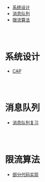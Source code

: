 - [系统设计](#系统设计)
- [消息队列](#消息队列)
- [限流算法](#限流算法)


</br></br>


# 系统设计
- [CAP](https://www.ruanyifeng.com/blog/2018/07/cap.html)


</br></br>


# 消息队列
- [消息队列复习](https://www.cnblogs.com/rjzheng/p/8994962.html)


</br></br>


# 限流算法
- [部分代码实现](https://zhuanlan.zhihu.com/p/228412634)